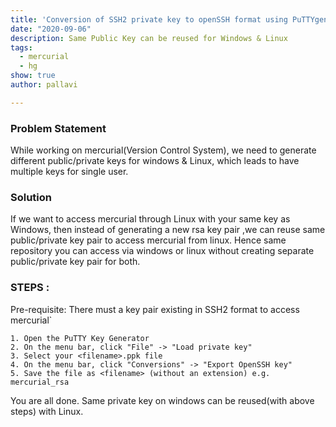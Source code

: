 ```yaml
---
title: 'Conversion of SSH2 private key to openSSH format using PuTTYgen'
date: "2020-09-06"
description: Same Public Key can be reused for Windows & Linux
tags:
  - mercurial
  - hg
show: true
author: pallavi

---
```


### Problem Statement 
While working on mercurial(Version Control System), we need to generate different public/private keys for windows & Linux, which leads to have multiple keys for single user.


### Solution

If we want to access mercurial through Linux with your same key as Windows, then instead of generating a new rsa key pair ,we can reuse same public/private key pair to access mercurial from linux.
Hence same repository you can access via windows or linux without creating separate public/private key pair for both.

### STEPS :

Pre-requisite: There must a key pair existing in SSH2 format to access mercurial`

```
1. Open the PuTTY Key Generator
2. On the menu bar, click "File" -> "Load private key"
3. Select your <filename>.ppk file
4. On the menu bar, click "Conversions" -> "Export OpenSSH key"
5. Save the file as <filename> (without an extension) e.g. mercurial_rsa
```


You are all done. Same private key on windows can be reused(with above steps) with Linux.